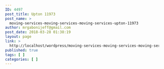 ```yaml
---
ID: 4497
post_title: Upton 11973
post_name: >
  moving-services-moving-services-moving-services-upton-11973
author: mrgabonijeff@gmail.com
post_date: 2018-03-28 01:38:19
layout: page
link: >
  http://localhost/wordpress/moving-services-moving-services-moving-services-upton-11973/
published: true
tags: [ ]
categories: [ ]
---
```


